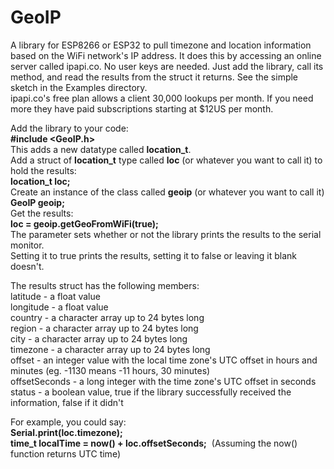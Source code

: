 # GeoIP
A library for ESP8266 or ESP32 to pull timezone and location information based on the WiFi network's IP address. 
It does this by accessing an online server called ipapi.co.
No user keys are needed. Just add the library, call its method, and read the results from the struct it returns. 
See the simple sketch in the Examples directory.    
ipapi.co's free plan allows a client 30,000 lookups per month. If you need more they have paid subscriptions starting 
at $12US per month. 

Add the library to your code:    
<b>#include &#60;GeoIP.h&#62;</b>    
This adds a new datatype called <b>location_t</b>.    
Add a struct of <b>location_t</b> type called <b>loc</b> (or whatever you want to call it) to hold the results:    
<b>location_t loc;</b>    
Create an instance of the class called <b>geoip</b> (or whatever you want to call it)     
<b>GeoIP geoip;</b>     
Get the results:    
<b>loc = geoip.getGeoFromWiFi(true);</b>    
The parameter sets whether or not the library prints the results to the serial monitor.    
Setting it to true prints the results, setting it to false or leaving it blank doesn't.

The results struct has the following members:    
latitude - a float value            
longitude - a float value             
country - a character array up to 24 bytes long                      
region - a character array up to 24 bytes long       
city - a character array up to 24 bytes long         
timezone - a character array up to 24 bytes long   
offset - an integer value with the local time zone's UTC offset in hours and minutes (eg. -1130 means -11 hours, 30 minutes)<br>
offsetSeconds - a long integer with the time zone's UTC offset in seconds    
status - a boolean value, true if the library successfully received the information, false if it didn't    

For example, you could say:    
<b>Serial.print(loc.timezone);</b>    
<b>time_t localTime = now() + loc.offsetSeconds;</b>&nbsp;&nbsp;(Assuming the now() function returns UTC time)

